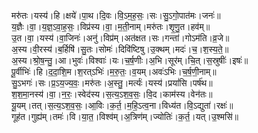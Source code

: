 

  
मरु॑तः।यस्य॑।हि।क्षये॑।पा॒थ।दि॒वः।वि॒ऽम॒ह॒सः॒।सः।सु॒ऽगो॒पात॑मः।जनः॑॥  
य॒ज्ञैः।वा॒।य॒ज्ञ॒ऽवा॒ह॒सः॒।विप्र॑स्य।वा॒।म॒ती॒नाम्।मरु॑तः।शृ॒णु॒त।हव॑म्॥  
उ॒त।वा॒।यस्य॑।वा॒जिनः॑।अनु॑।विप्र॑म्।अत॑क्षत।सः।गन्ता॑।गोऽम॑ति।व्र॒जे॥  
अ॒स्य।वी॒रस्य॑।ब॒र्हिषि॑।सु॒तः।सोमः॑।दिवि॑ष्टिषु।उ॒क्थम्।मदः॑।च॒।श॒स्य॒ते॒॥  
अ॒स्य।श्रो॒ष॒न्तु॒।आ।भुवः॑।विश्वाः॑।यः।च॒र्ष॒णीः।अ॒भि।सूर॑म्।चि॒त्।स॒स्रुषीः॑।इषः॑॥  
पू॒र्वीभिः॑।हि।द॒दा॒शि॒म।श॒रत्ऽभिः॑।म॒रु॒तः॒।व॒यम्।अवः॑ऽभिः।च॒र्ष॒णी॒नाम्॥  
सु॒ऽभगः॑।सः।प्र॒ऽय॒ज्य॒वः॒।मरु॑तः।अ॒स्तु॒।मर्त्यः॑।यस्य॑।प्रयां॑सि।पर्ष॑थ॥  
श॒श॒मा॒नस्य॑।वा॒।न॒रः॒।स्वेद॑स्य।स॒त्य॒ऽश॒व॒सः॒।वि॒द।काम॑स्य।वेन॑तः॥  
यू॒यम्।तत्।स॒त्य॒ऽश॒व॒सः॒।आ॒विः।क॒र्त॒।म॒हि॒ऽत्व॒ना।विध्य॑त।वि॒ऽद्युता॑।रक्षः॑॥  
गूह॑त।गुह्य॑म्।तमः॑।वि।या॒त॒।विश्व॑म्।अ॒त्रिण॑म्।ज्योतिः॑।क॒र्त॒।यत्।उ॒श्मसि॑॥  
